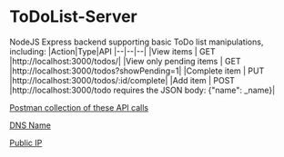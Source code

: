 # ToDoList-Server
NodeJS Express backend supporting basic ToDo list manipulations, including:
|Action|Type|API
|--|--|--|
|View items  | GET |http://localhost:3000/todos/|
|View only pending items  | GET |http://localhost:3000/todos?showPending=1|
|Complete item  | PUT |http://localhost:3000/todos/:id/complete|
|Add item  | POST |http://localhost:3000/todo requires the JSON body: {"name":  _name}|

[Postman collection of these API calls](https://www.getpostman.com/collections/3e0d6d0f2e636aac5f68)

[DNS Name](alb-naftayo-todolist-1211355611.us-east-2.elb.amazonaws.com)

[Public IP](3.128.197.73)
